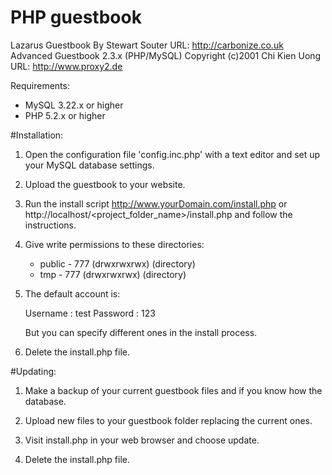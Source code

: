 # PHP guestbook

Lazarus Guestbook
By Stewart Souter
URL: http://carbonize.co.uk
Advanced Guestbook 2.3.x (PHP/MySQL)
Copyright (c)2001 Chi Kien Uong
URL: http://www.proxy2.de

Requirements:

  - MySQL 3.22.x or higher
  - PHP 5.2.x or higher

#Installation:

1. Open the configuration file 'config.inc.php' with a text editor
   and set up your MySQL database settings. 

2. Upload the guestbook to your website.

3. Run the install script http://www.yourDomain.com/install.php or http://localhost/<project_folder_name>/install.php
   and follow the instructions.

4. Give write permissions to these directories:

    - public - 777 (drwxrwxrwx) (directory)
    - tmp    - 777 (drwxrwxrwx) (directory)
    
5. The default account is:

   Username : test
   Password : 123

   But you can specify different ones in the install process.

6. Delete the install.php file.

#Updating:

1. Make a backup of your current guestbook files and if you know how the database.

2. Upload new files to your guestbook folder replacing the current ones.

3. Visit install.php in your web browser and choose update.

4. Delete the install.php file.
